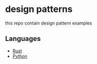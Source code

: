 # design patterns
this repo contain design pattern examples
## Languages 
- [Rust](rust/README.md)
- [Python](python/README.md)
